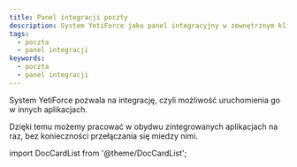 ```yaml
---
title: Panel integracji poczty
description: System YetiForce jako panel integracyjny w zewnętrznym kliencie poczty
tags:
  - poczta
  - panel integracji
keywords:
  - poczta
  - panel integracji
---
```


System YetiForce pozwala na integrację, czyli możliwość uruchomienia go w innych aplikacjach.

Dzięki temu możemy pracować w obydwu zintegrowanych aplikacjach na raz, bez konieczności przełączania się miedzy nimi.

import DocCardList from '@theme/DocCardList';

<DocCardList />
